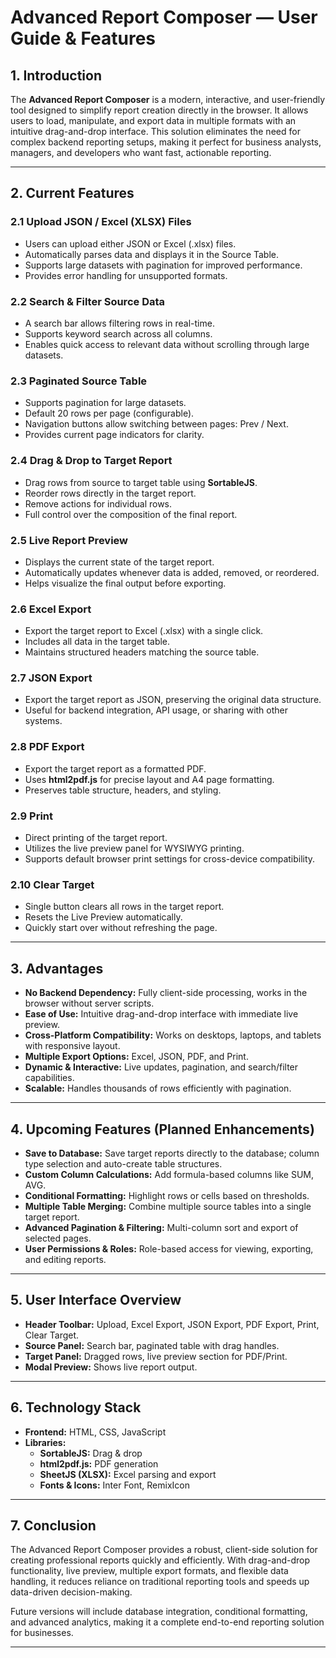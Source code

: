 # Advanced Report Composer — User Guide & Features

## 1. Introduction
The **Advanced Report Composer** is a modern, interactive, and user-friendly tool designed to simplify report creation directly in the browser. It allows users to load, manipulate, and export data in multiple formats with an intuitive drag-and-drop interface. This solution eliminates the need for complex backend reporting setups, making it perfect for business analysts, managers, and developers who want fast, actionable reporting.

---

## 2. Current Features

### 2.1 Upload JSON / Excel (XLSX) Files
- Users can upload either JSON or Excel (.xlsx) files.
- Automatically parses data and displays it in the Source Table.
- Supports large datasets with pagination for improved performance.
- Provides error handling for unsupported formats.

### 2.2 Search & Filter Source Data
- A search bar allows filtering rows in real-time.
- Supports keyword search across all columns.
- Enables quick access to relevant data without scrolling through large datasets.

### 2.3 Paginated Source Table
- Supports pagination for large datasets.
- Default 20 rows per page (configurable).
- Navigation buttons allow switching between pages: Prev / Next.
- Provides current page indicators for clarity.

### 2.4 Drag & Drop to Target Report
- Drag rows from source to target table using **SortableJS**.
- Reorder rows directly in the target report.
- Remove actions for individual rows.
- Full control over the composition of the final report.

### 2.5 Live Report Preview
- Displays the current state of the target report.
- Automatically updates whenever data is added, removed, or reordered.
- Helps visualize the final output before exporting.

### 2.6 Excel Export
- Export the target report to Excel (.xlsx) with a single click.
- Includes all data in the target table.
- Maintains structured headers matching the source table.

### 2.7 JSON Export
- Export the target report as JSON, preserving the original data structure.
- Useful for backend integration, API usage, or sharing with other systems.

### 2.8 PDF Export
- Export the target report as a formatted PDF.
- Uses **html2pdf.js** for precise layout and A4 page formatting.
- Preserves table structure, headers, and styling.

### 2.9 Print
- Direct printing of the target report.
- Utilizes the live preview panel for WYSIWYG printing.
- Supports default browser print settings for cross-device compatibility.

### 2.10 Clear Target
- Single button clears all rows in the target report.
- Resets the Live Preview automatically.
- Quickly start over without refreshing the page.

---

## 3. Advantages
- **No Backend Dependency:** Fully client-side processing, works in the browser without server scripts.
- **Ease of Use:** Intuitive drag-and-drop interface with immediate live preview.
- **Cross-Platform Compatibility:** Works on desktops, laptops, and tablets with responsive layout.
- **Multiple Export Options:** Excel, JSON, PDF, and Print.
- **Dynamic & Interactive:** Live updates, pagination, and search/filter capabilities.
- **Scalable:** Handles thousands of rows efficiently with pagination.

---

## 4. Upcoming Features (Planned Enhancements)
- **Save to Database:** Save target reports directly to the database; column type selection and auto-create table structures.
- **Custom Column Calculations:** Add formula-based columns like SUM, AVG.
- **Conditional Formatting:** Highlight rows or cells based on thresholds.
- **Multiple Table Merging:** Combine multiple source tables into a single target report.
- **Advanced Pagination & Filtering:** Multi-column sort and export of selected pages.
- **User Permissions & Roles:** Role-based access for viewing, exporting, and editing reports.

---

## 5. User Interface Overview
- **Header Toolbar:** Upload, Excel Export, JSON Export, PDF Export, Print, Clear Target.
- **Source Panel:** Search bar, paginated table with drag handles.
- **Target Panel:** Dragged rows, live preview section for PDF/Print.
- **Modal Preview:** Shows live report output.

---

## 6. Technology Stack
- **Frontend:** HTML, CSS, JavaScript
- **Libraries:**
  - **SortableJS:** Drag & drop
  - **html2pdf.js:** PDF generation
  - **SheetJS (XLSX):** Excel parsing and export
  - **Fonts & Icons:** Inter Font, RemixIcon

---

## 7. Conclusion
The Advanced Report Composer provides a robust, client-side solution for creating professional reports quickly and efficiently. With drag-and-drop functionality, live preview, multiple export formats, and flexible data handling, it reduces reliance on traditional reporting tools and speeds up data-driven decision-making.

Future versions will include database integration, conditional formatting, and advanced analytics, making it a complete end-to-end reporting solution for businesses.

---
